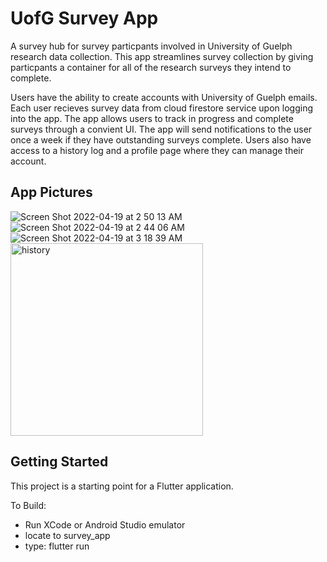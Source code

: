 # UofG Survey App

A survey hub for survey particpants involved in University of Guelph research data collection. This app streamlines survey collection by giving particpants a container for all of the research surveys they intend to complete.

Users have the ability to create accounts with University of Guelph emails. Each user recieves survey data from cloud firestore service upon logging into the app. The app allows users to track in progress and complete surveys through a convient UI. The app will send notifications to the user once a week if they have outstanding surveys complete. Users also have access to a history log and a profile page where they can manage their account.

## App Pictures

![Screen Shot 2022-04-19 at 2 50 13 AM](https://user-images.githubusercontent.com/40216205/193905938-7b06dae4-e735-4bfb-93ca-8fc5a15ba93d.png)
![Screen Shot 2022-04-19 at 2 44 06 AM](https://user-images.githubusercontent.com/40216205/193905920-fb6537f1-8fa9-4269-874d-d3c227d4fa63.png)
![Screen Shot 2022-04-19 at 3 18 39 AM](https://user-images.githubusercontent.com/40216205/193905955-1df80bd9-2c65-445f-ba4f-ec1d9f29cf98.png)
<img width="308" alt="history" src="https://user-images.githubusercontent.com/40216205/193906079-dbf630a6-91c4-491e-99eb-37c69e246ae4.png">

## Getting Started

This project is a starting point for a Flutter application.

To Build:

- Run XCode or Android Studio emulator
- locate to survey_app
- type: flutter run

